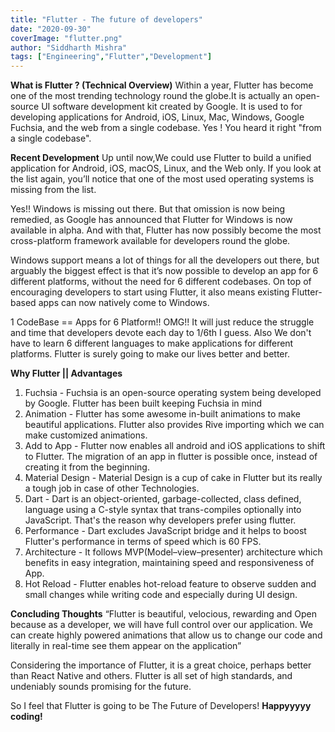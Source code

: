 ```yaml
---
title: "Flutter - The future of developers"
date: "2020-09-30"
coverImage: "flutter.png"
author: "Siddharth Mishra"
tags: ["Engineering","Flutter","Development"]
---
```


**What is Flutter ? (Technical Overview)**
Within a year, Flutter has become one of the most trending technology round the globe.It is actually an open-source UI software development kit created by Google. It is used to for developing applications for Android, iOS, Linux, Mac, Windows, Google Fuchsia, and the web from a single codebase.
Yes ! You heard it right "from a single codebase". 

**Recent Development**
Up until now,We could use Flutter to build a unified application for Android, iOS, macOS, Linux, and the Web only. If you look at the list again, you’ll notice that one of the most used operating systems is missing from the list.

Yes!! Windows is missing out there. But that omission is now being remedied, as Google has announced that Flutter for Windows is now available in alpha. And with that, Flutter has now possibly become the most cross-platform framework available for developers round the globe.

Windows support means a lot of things for all the developers out there, but arguably the biggest effect is that it’s now possible to develop an app for 6 different platforms, without the need for 6 different codebases. On top of encouraging developers to start using Flutter, it also means existing Flutter-based apps can now natively come to Windows.

1 CodeBase == Apps for 6 Platform!! OMG!! It will just reduce the struggle and time that developers devote each day to 1/6th I guess. Also We don't have to learn 6 different languages to make applications for different platforms. Flutter is surely going to make our lives better and better.

**Why Flutter || Advantages**
1. Fuchsia - Fuchsia is an open-source operating system being developed by Google. Flutter has been built keeping Fuchsia in mind
2. Animation - Flutter has some awesome in-built animations to make beautiful applications. Flutter also provides Rive importing which we can make customized animations.
3. Add to App - Flutter now enables all android and iOS applications to shift to Flutter. The migration of an app in flutter is possible once, instead of creating it from the beginning.
4. Material Design - Material Design is a cup of cake in Flutter but its really a tough job in case of other Technologies.
5. Dart - Dart is an object-oriented, garbage-collected, class defined, language using a C-style syntax that trans-compiles optionally into JavaScript. That's the reason why developers prefer using flutter.
6. Performance - Dart excludes JavaScript bridge and it helps to boost Flutter's performance in terms of speed which is 60 FPS.
7. Architecture - It follows MVP(Model–view–presenter) architecture which benefits in easy integration, maintaining speed and responsiveness of App.
8. Hot Reload - Flutter enables hot-reload feature to observe sudden and small changes while writing code and especially during UI design.

**Concluding Thoughts**
“Flutter is beautiful, velocious, rewarding and Open because as a developer, we will have full control over our application. We can create highly powered animations that allow us to change our code and literally in real-time see them appear on the application”

Considering the importance of Flutter, it is a great choice, perhaps better than React Native and others. Flutter is all set of high standards, and undeniably sounds promising for the future.

So I feel that Flutter is going to be The Future of Developers!
**Happyyyyy coding!**

